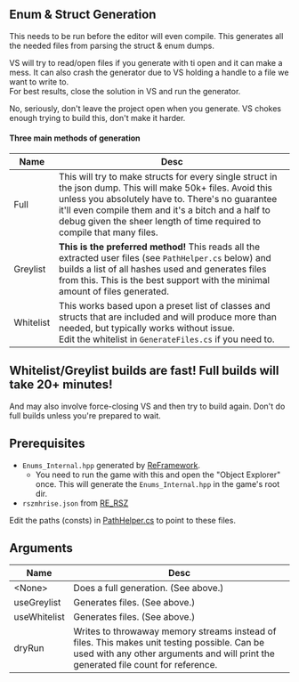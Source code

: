 Enum & Struct Generation
---

This needs to be run before the editor will even compile. This generates all the needed files from parsing the struct & enum dumps.

VS will try to read/open files if you generate with ti open and it can make a mess. It can also crash the generator due to VS holding a handle to a file we want to write to.<br>
For best results, close the solution in VS and run the generator.

No, seriously, don't leave the project open when you generate. VS chokes enough trying to build this, don't make it harder.

#### Three main methods of generation
| Name | Desc |
| --- | --- |
| Full | This will try to make structs for every single struct in the json dump. This will make 50k+ files. Avoid this unless you absolutely have to. There's no guarantee it'll even compile them and it's a bitch and a half to debug given the sheer length of time required to compile that many files. |
| Greylist | **This is the preferred method!** This reads all the extracted user files (see `PathHelper.cs` below) and builds a list of all hashes used and generates files from this. This is the best support with the minimal amount of files generated. |
| Whitelist | This works based upon a preset list of classes and structs that are included and will produce more than needed, but typically works without issue.<br>Edit the whitelist in `GenerateFiles.cs` if you need to. |


## Whitelist/Greylist builds are fast! Full builds will take 20+ minutes!
And may also involve force-closing VS and then try to build again.
Don't do full builds unless you're prepared to wait.

Prerequisites
---
- `Enums_Internal.hpp` generated by [ReFramework](https://github.com/praydog/REFramework).
  - You need to run the game with this and open the "Object Explorer" once. This will generate the `Enums_Internal.hpp` in the game's root dir.
- `rszmhrise.json` from [RE_RSZ](https://github.com/alphazolam/RE_RSZ)

Edit the paths (consts) in [PathHelper.cs](../Common/PathHelper.cs) to point to these files.

Arguments
---

| Name | Desc |
| --- | --- |
| \<None\> | Does a full generation. (See above.) |
| useGreylist | Generates files. (See above.) |
| useWhitelist | Generates files. (See above.) |
| dryRun | Writes to throwaway memory streams instead of files. This makes unit testing possible. Can be used with any other arguments and will print the generated file count for reference. |